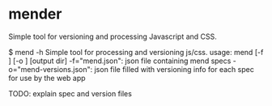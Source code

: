 mender
======

Simple tool for versioning and processing Javascript and CSS.


$ mend -h
Simple tool for processing and versioning js/css.
usage: mend [-f <spec file>] [-o <output version file>] [output dir]
  -f="mend.json": json file containing mend specs
  -o="mend-versions.json": json file filled with versioning info for each spec for use by the web app

TODO: explain spec and version files

